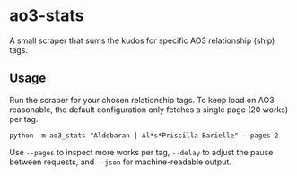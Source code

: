 # ao3-stats

A small scraper that sums the kudos for specific AO3 relationship (ship) tags.

## Usage

Run the scraper for your chosen relationship tags. To keep load on AO3 reasonable,
the default configuration only fetches a single page (20 works) per tag.

```
python -m ao3_stats "Aldebaran | Al*s*Priscilla Barielle" --pages 2
```

Use `--pages` to inspect more works per tag, `--delay` to adjust the pause between
requests, and `--json` for machine-readable output.
